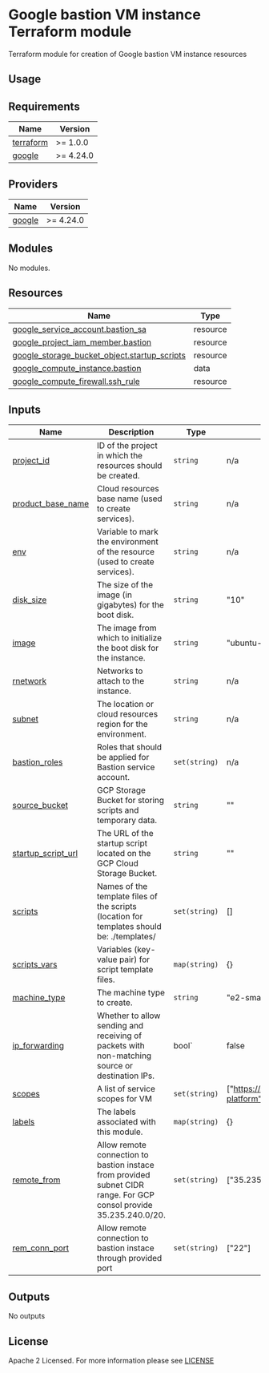 # Google bastion VM instance Terraform module
Terraform module for creation of Google bastion VM instance resources 

## Usage

<!-- BEGIN_TF_DOCS -->
## Requirements

| Name                                                                      | Version   |
| ------------------------------------------------------------------------- | --------- |
| <a name="requirement_terraform"></a> [terraform](#requirement\_terraform) | >= 1.0.0  |
| <a name="requirement_google"></a> [google](#requirement\_google)          | >= 4.24.0 |

## Providers

| Name                                                             | Version   |
| ---------------------------------------------------------------- | --------- |
| <a name="requirement_google"></a> [google](#requirement\_google) | >= 4.24.0 |

## Modules

No modules.

## Resources

| Name                                                                                                                                                             | Type     |
| ---------------------------------------------------------------------------------------------------------------------------------------------------------------- | -------- |
| [google_service_account.bastion_sa](https://registry.terraform.io/providers/DrFaust92/google/latest/docs/resources/google_service_account)                       | resource |
| [google_project_iam_member.bastion](https://registry.terraform.io/providers/hashicorp/google/latest/docs/resources/google_project_iam#google_project_iam_member) | resource |
| [google_storage_bucket_object.startup_scripts](https://registry.terraform.io/providers/hashicorp/google/latest/docs/resources/storage_bucket_object)             | resource |
| [google_compute_instance.bastion](https://registry.terraform.io/providers/hashicorp/google/latest/docs/resources/compute_instance)                               | data     |
| [google_compute_firewall.ssh_rule](https://registry.terraform.io/providers/hashicorp/google/latest/docs/resources/compute_firewall)                              | resource |

## Inputs

| Name                                                                                         | Description                                                                                                         | Type          | Default                                            | Required |
| -------------------------------------------------------------------------------------------- | ------------------------------------------------------------------------------------------------------------------- | ------------- | -------------------------------------------------- | :------: |
| <a name="input_project_id"></a> [project\_id](#input\_project\_id)                           | ID of the project in which the resources should be created.                                                         | `string`      | n/a                                                |   yes    |
| <a name="input_product_base_name"></a> [product\_base\_name](#input\_product\_base\_name)    | Cloud resources base name (used to create services).                                                                | `string`      | n/a                                                |   yes    |
| <a name="input_env"></a> [env](#input\_env)                                                  | Variable to mark the environment of the resource (used to create services).                                         | `string`      | n/a                                                |   yes    |
| <a name="input_disk_size"></a> [disk\_size](#input\_disk\_size)                              | The size of the image (in gigabytes) for the boot disk.                                                             | `string`      | "10"                                               |    no    |
| <a name="input_image"></a> [image](#input\_image)                                            | The image from which to initialize the boot disk for the instance.                                                  | `string`      | "ubuntu-2004-focal-v20220927"                      |    no    |
| <a name="input_network"></a> [rnetwork](#input\_network)                                     | Networks to attach to the instance.                                                                                 | `string`      | n/a                                                |   yes    |
| <a name="input_subnet"></a> [subnet](#input\_subnet)                                         | The location or cloud resources region for the environment.                                                         | `string`      | n/a                                                |   yes    |
| <a name="input_bastion_roles"></a> [bastion\_roles](#input\_bastion\_roles)                  | Roles that should be applied for Bastion service account.                                                           | `set(string)` | n/a                                                |   yes    |
| <a name="input_source_bucket"></a> [source\_bucket](#input\_source\_bucket)                  | GCP Storage Bucket for storing scripts and temporary data.                                                          | `string`      | ""                                                 |    no    |
| <a name="input_startup_script_url"></a> [startup\_script\_url](#input\_startup\_script\_url) | The URL of the startup script located on the GCP Cloud Storage Bucket.                                              | `string`      | ""                                                 |    no    |
| <a name="input_scripts"></a> [scripts](#input\_scripts)                                      | Names of the template files of the scripts (location for templates should be: ./templates/                          | `set(string)` | []                                                 |    no    |
| <a name="input_scripts_vars"></a> [scripts\_vars](#input\_scripts\_vars)                     | Variables (key-value pair) for script template files.                                                               | `map(string)` | {}                                                 |    no    |
| <a name="input_machine_type"></a> [machine\_type](#input\_machine\_type)                     | The machine type to create.                                                                                         | `string`      | "e2-small"                                         |    no    |
| <a name="input_ip_forwarding"></a> [ip\_forwarding](#input\_ip\_forwarding)                  | Whether to allow sending and receiving of packets with non-matching source or destination IPs.                      | bool`         | false                                              |    no    |
| <a name="input_scopes"></a> [scopes](#input\_scopes)                                         | A list of service scopes for VM                                                                                     | `set(string)` | ["https://www.googleapis.com/auth/cloud-platform"] |    no    |
| <a name="input_labels"></a> [labels](#input\_labels)                                         | The labels associated with this module.                                                                             | `map(string)` | {}                                                 |    no    |
| <a name="input_remote_from"></a> [remote\_from](#input\_remote\_from)                        | Allow remote connection to bastion instace from provided subnet CIDR range. For GCP consol provide 35.235.240.0/20. | `set(string)` | ["35.235.240.0/20"]                                |    no    |
| <a name="input_rem_conn_port"></a> [rem\_conn\_port](#input\_rem\_conn\_port)                | Allow remote connection to bastion instace through provided port                                                    | `set(string)` | ["22"]                                             |    no    |
## Outputs

No outputs
<!-- END_TF_DOCS -->

## License

Apache 2 Licensed. For more information please see [LICENSE](https://github.com/data-platform-hq/terraform-google-bastion-vm/blob/main/LICENSE)
